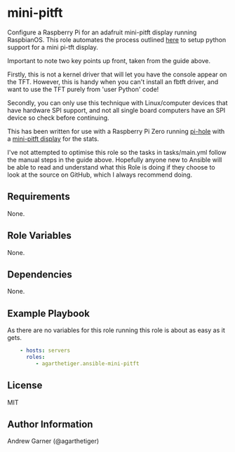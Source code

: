 # mini-pitft

Configure a Raspberry Pi for an adafruit mini-pitft display running RaspbianOS. This role automates the process outlined [here](https://learn.adafruit.com/adafruit-mini-pitft-135x240-color-tft-add-on-for-raspberry-pi/python-setup) to setup python support for a mini pi-tft display. 

Important to note two key points up front, taken from the guide above.

Firstly, this is not a kernel driver that will let you have the console appear on the TFT. However, this is handy when you can't install an fbtft driver, and want to use the TFT purely from 'user Python' code!

Secondly, you can only use this technique with Linux/computer devices that have hardware SPI support, and not all single board computers have an SPI device so check before continuing.

This has been written for use with a Raspberry Pi Zero running [pi-hole](https://pi-hole.net/) with a [mini-pitft display](https://learn.adafruit.com/pi-hole-ad-blocker-with-pi-zero-w/install-mini-pitft) for the stats.

I've not attempted to optimise this role so the tasks in tasks/main.yml follow the manual steps in the guide above. Hopefully anyone new to Ansible will be able to read and understand what this Role is doing if they choose to look at the source on GitHub, which I always recommend doing.

## Requirements

None.

## Role Variables

None.

## Dependencies

None.

## Example Playbook

As there are no variables for this role running this role is about as easy as it gets. 

```yaml
    - hosts: servers
      roles:
         - agarthetiger.ansible-mini-pitft
```

## License

MIT

## Author Information

Andrew Garner (@agarthetiger)
